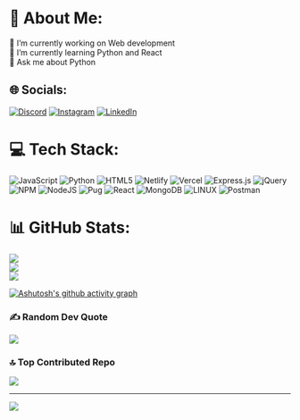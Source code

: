 # 💫 About Me:
🔭 I’m currently working on Web development<br>🌱 I’m currently learning Python and React<br>💬 Ask me about  Python<br> 


## 🌐 Socials:
[![Discord](https://img.shields.io/badge/Discord-%237289DA.svg?logo=discord&logoColor=white)](https://discord.gg/#4286)
[![Instagram](https://img.shields.io/badge/Instagram-%23E4405F.svg?logo=Instagram&logoColor=white)](https://instagram.com/nitin__nimble) 
[![LinkedIn](https://img.shields.io/badge/LinkedIn-%230077B5.svg?logo=linkedin&logoColor=white)](https://linkedin.com/in/nitin-kumar2905) 

# 💻 Tech Stack:
![JavaScript](https://img.shields.io/badge/javascript-%23323330.svg?style=for-the-badge&logo=javascript&logoColor=%23F7DF1E) ![Python](https://img.shields.io/badge/python-3670A0?style=for-the-badge&logo=python&logoColor=ffdd54) ![HTML5](https://img.shields.io/badge/html5-%23E34F26.svg?style=for-the-badge&logo=html5&logoColor=white) ![Netlify](https://img.shields.io/badge/netlify-%23000000.svg?style=for-the-badge&logo=netlify&logoColor=#00C7B7) ![Vercel](https://img.shields.io/badge/vercel-%23000000.svg?style=for-the-badge&logo=vercel&logoColor=white) ![Express.js](https://img.shields.io/badge/express.js-%23404d59.svg?style=for-the-badge&logo=express&logoColor=%2361DAFB) ![jQuery](https://img.shields.io/badge/jquery-%230769AD.svg?style=for-the-badge&logo=jquery&logoColor=white) ![NPM](https://img.shields.io/badge/NPM-%23000000.svg?style=for-the-badge&logo=npm&logoColor=white) ![NodeJS](https://img.shields.io/badge/node.js-6DA55F?style=for-the-badge&logo=node.js&logoColor=white) ![Pug](https://img.shields.io/badge/Pug-FFF?style=for-the-badge&logo=pug&logoColor=A86454) ![React](https://img.shields.io/badge/react-%2320232a.svg?style=for-the-badge&logo=react&logoColor=%2361DAFB) ![MongoDB](https://img.shields.io/badge/MongoDB-%234ea94b.svg?style=for-the-badge&logo=mongodb&logoColor=white) ![LINUX](https://img.shields.io/badge/Linux-FCC624?style=for-the-badge&logo=linux&logoColor=black) ![Postman](https://img.shields.io/badge/Postman-FF6C37?style=for-the-badge&logo=postman&logoColor=white)
# 📊 GitHub Stats:
![](https://github-readme-stats.vercel.app/api?username=Nitinkumar2905&theme=tokyonight&hide_border=false&include_all_commits=true&count_private=false)<br/>
![](https://github-readme-streak-stats.herokuapp.com/?user=Nitinkumar2905&theme=tokyonight&hide_border=false)<br/>
![](https://github-readme-stats.vercel.app/api/top-langs/?username=Nitinkumar2905&theme=tokyonight&hide_border=false&include_all_commits=true&count_private=false&layout=compact)

[![Ashutosh's github activity graph](https://github-readme-activity-graph.cyclic.app/graph?username=Nitinkumar2905&bg_color=101028&color=f3ecec&line=389211&point=ff0505&area=true&hide_border=true)](https://github.com/ashutosh00710/github-readme-activity-graph)

### ✍️ Random Dev Quote
![](https://quotes-github-readme.vercel.app/api?type=horizontal&theme=tokyonight)

### 🔝 Top Contributed Repo
![](https://github-contributor-stats.vercel.app/api?username=Nitinkumar2905&limit=5&theme=tokyonight&combine_all_yearly_contributions=true)

---
[![](https://visitcount.itsvg.in/api?id=Nitinkumar2905&icon=5&color=3)](https://visitcount.itsvg.in)

<!-- Proudly created with GPRM ( https://gprm.itsvg.in ) -->
